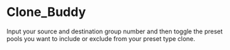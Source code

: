 # Clone_Buddy

Input your source and destination group number and then toggle the preset pools you want to include or exclude from your preset type clone.

